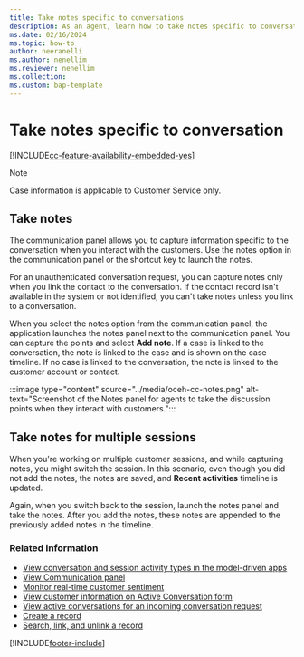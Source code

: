 ```yaml
---
title: Take notes specific to conversations
description: As an agent, learn how to take notes specific to conversations when you are interacting with customers in Customer Service workspace.
ms.date: 02/16/2024
ms.topic: how-to
author: neeranelli
ms.author: nenellim
ms.reviewer: nenellim
ms.collection:
ms.custom: bap-template
---
```


# Take notes specific to conversation


[!INCLUDE[cc-feature-availability-embedded-yes](../../includes/cc-feature-availability-embedded-yes.md)]

> [!Note]
> Case information is applicable to Customer Service only.

## Take notes

The communication panel allows you to capture information specific to the conversation when you interact with the customers. Use the notes option in the communication panel or the shortcut key to launch the notes.

For an unauthenticated conversation request, you can capture notes only when you link the contact to the conversation. If the contact record isn't available in the system or not identified, you can't take notes unless you link to a conversation.

When you select the notes option from the communication panel, the application launches the notes panel next to the communication panel. You can capture the points and select **Add note**. If a case is linked to the conversation, the note is linked to the case and is shown on the case timeline. If no case is linked to the conversation, the note is linked to the customer account or contact.

:::image type="content" source="../media/oceh-cc-notes.png" alt-text="Screenshot of the Notes panel for agents to take the discussion points when they interact with customers.":::

## Take notes for multiple sessions

When you're working on multiple customer sessions, and while capturing notes, you might switch the session. In this scenario, even though you did not add the notes, the notes are saved, and **Recent activities** timeline is updated. 

Again, when you switch back to the session, launch the notes panel and take the notes. After you add the notes, these notes are appended to the previously added notes in the timeline.

### Related information

- [View conversation and session activity types in the model-driven apps](oc-view-activity-types.md)
- [View Communication panel](oc-conversation-control.md)
- [Monitor real-time customer sentiment](oc-monitor-real-time-customer-sentiment-sessions.md)
- [View customer information on Active Conversation form](oc-customer-summary.md)
- [View active conversations for an incoming conversation request](oc-view-customer-summary-incoming-conversation-request.md)
- [Create a record](oc-create-record.md)
- [Search, link, and unlink a record](oc-search-link-unlink-record.md)


[!INCLUDE[footer-include](../../includes/footer-banner.md)]
